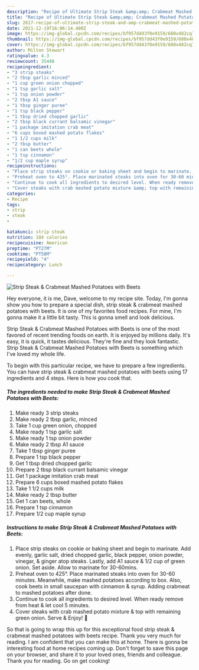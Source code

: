 ```yaml
---
description: "Recipe of Ultimate Strip Steak &amp;amp; Crabmeat Mashed Potatoes with Beets"
title: "Recipe of Ultimate Strip Steak &amp;amp; Crabmeat Mashed Potatoes with Beets"
slug: 2617-recipe-of-ultimate-strip-steak-and-amp-crabmeat-mashed-potatoes-with-beets
date: 2021-12-19T16:06:14.400Z
image: https://img-global.cpcdn.com/recipes/bf957dd43f0e9159/680x482cq70/strip-steak-crabmeat-mashed-potatoes-with-beets-recipe-main-photo.jpg
thumbnail: https://img-global.cpcdn.com/recipes/bf957dd43f0e9159/680x482cq70/strip-steak-crabmeat-mashed-potatoes-with-beets-recipe-main-photo.jpg
cover: https://img-global.cpcdn.com/recipes/bf957dd43f0e9159/680x482cq70/strip-steak-crabmeat-mashed-potatoes-with-beets-recipe-main-photo.jpg
author: Milton Stewart
ratingvalue: 4.3
reviewcount: 35448
recipeingredient:
- "3 strip steaks"
- "2 tbsp garlic minced"
- "1 cup green onion chopped"
- "1 tsp garlic salt"
- "1 tsp onion powder"
- "2 tbsp A1 sauce"
- "1 tbsp ginger puree"
- "1 tsp black pepper"
- "1 tbsp dried chopped garlic"
- "2 tbsp black currant balsamic vinegar"
- "1 package imitation crab meat"
- "6 cups boxed mashed potato flakes"
- "1 1/2 cups milk"
- "2 tbsp butter"
- "1 can beets whole"
- "1 tsp cinnamon"
- "1/2 cup maple syrup"
recipeinstructions:
- "Place strip steaks on cookie or baking sheet and begin to marinate. Add evenly, garlic salt, dried chopped garlic, black pepper, onion powder, vinegar, &amp; ginger atop steaks. Lastly, add A1 sauce &amp; 1/2 cup of green onion. Set aside. Allow to marinate for 30-60mins."
- "Preheat oven to 425°. Place marinated steaks into oven for 30-60 minutes. Meanwhile, make mashed potatoes according to box. Also, cook beets in small saucepan with cinnamon &amp; syrup. Adding crabmeat to mashed potatoes after done."
- "Continue to cook all ingredients to desired level. When ready remove from heat &amp; let cool 5 minutes."
- "Cover steaks with crab mashed potato mixture &amp; top with remaining green onion. Serve &amp; Enjoy! 🥳"
categories:
- Recipe
tags:
- strip
- steak
- 

katakunci: strip steak  
nutrition: 184 calories
recipecuisine: American
preptime: "PT27M"
cooktime: "PT58M"
recipeyield: "4"
recipecategory: Lunch

---
```



![Strip Steak &amp; Crabmeat Mashed Potatoes with Beets](https://img-global.cpcdn.com/recipes/bf957dd43f0e9159/680x482cq70/strip-steak-crabmeat-mashed-potatoes-with-beets-recipe-main-photo.jpg)

Hey everyone, it is me, Dave, welcome to my recipe site. Today, I'm gonna show you how to prepare a special dish, strip steak &amp; crabmeat mashed potatoes with beets. It is one of my favorites food recipes. For mine, I'm gonna make it a little bit tasty. This is gonna smell and look delicious.



Strip Steak &amp; Crabmeat Mashed Potatoes with Beets is one of the most favored of recent trending foods on earth. It is enjoyed by millions daily. It's easy, it is quick, it tastes delicious. They're fine and they look fantastic. Strip Steak &amp; Crabmeat Mashed Potatoes with Beets is something which I've loved my whole life.


To begin with this particular recipe, we have to prepare a few ingredients. You can have strip steak &amp; crabmeat mashed potatoes with beets using 17 ingredients and 4 steps. Here is how you cook that.

<!--inarticleads1-->

##### The ingredients needed to make Strip Steak &amp; Crabmeat Mashed Potatoes with Beets:

1. Make ready 3 strip steaks
1. Make ready 2 tbsp garlic, minced
1. Take 1 cup green onion, chopped
1. Make ready 1 tsp garlic salt
1. Make ready 1 tsp onion powder
1. Make ready 2 tbsp A1 sauce
1. Take 1 tbsp ginger puree
1. Prepare 1 tsp black pepper
1. Get 1 tbsp dried chopped garlic
1. Prepare 2 tbsp black currant balsamic vinegar
1. Get 1 package imitation crab meat
1. Prepare 6 cups boxed mashed potato flakes
1. Take 1 1/2 cups milk
1. Make ready 2 tbsp butter
1. Get 1 can beets, whole
1. Prepare 1 tsp cinnamon
1. Prepare 1/2 cup maple syrup




<!--inarticleads2-->

##### Instructions to make Strip Steak &amp; Crabmeat Mashed Potatoes with Beets:

1. Place strip steaks on cookie or baking sheet and begin to marinate. Add evenly, garlic salt, dried chopped garlic, black pepper, onion powder, vinegar, &amp; ginger atop steaks. Lastly, add A1 sauce &amp; 1/2 cup of green onion. Set aside. Allow to marinate for 30-60mins.
1. Preheat oven to 425°. Place marinated steaks into oven for 30-60 minutes. Meanwhile, make mashed potatoes according to box. Also, cook beets in small saucepan with cinnamon &amp; syrup. Adding crabmeat to mashed potatoes after done.
1. Continue to cook all ingredients to desired level. When ready remove from heat &amp; let cool 5 minutes.
1. Cover steaks with crab mashed potato mixture &amp; top with remaining green onion. Serve &amp; Enjoy! 🥳




So that is going to wrap this up for this exceptional food strip steak &amp; crabmeat mashed potatoes with beets recipe. Thank you very much for reading. I am confident that you can make this at home. There is gonna be interesting food at home recipes coming up. Don't forget to save this page on your browser, and share it to your loved ones, friends and colleague. Thank you for reading. Go on get cooking!
